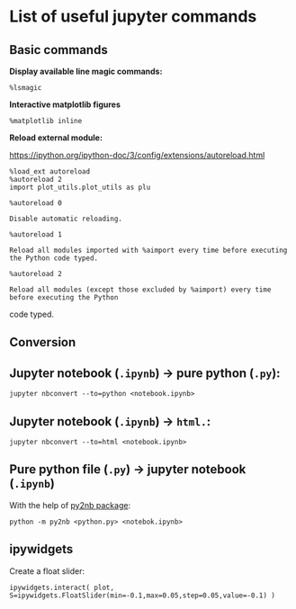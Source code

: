 # List of useful jupyter commands


## Basic commands

**Display available line magic commands:**

~~~~
%lsmagic
~~~~


**Interactive matplotlib figures**

~~~~
%matplotlib inline
~~~~

**Reload external module:**

https://ipython.org/ipython-doc/3/config/extensions/autoreload.html

~~~~
%load_ext autoreload
%autoreload 2
import plot_utils.plot_utils as plu
~~~~

~~~~
%autoreload 0
~~~~

    Disable automatic reloading.

~~~~
%autoreload 1
~~~~

    Reload all modules imported with %aimport every time before executing the Python code typed.

~~~~
%autoreload 2
~~~~

    Reload all modules (except those excluded by %aimport) every time before executing the Python
code typed.


## Conversion

## Jupyter notebook (`.ipynb`) -> pure python (`.py`):

~~~~
jupyter nbconvert --to=python <notebook.ipynb>
~~~~

## Jupyter notebook (`.ipynb`) -> `html.`:

~~~~
jupyter nbconvert --to=html <notebook.ipynb>
~~~~


## Pure python file (`.py`) -> jupyter notebook (`.ipynb`)

With the help of [py2nb package](https://github.com/sklam/py2nb):

~~~~
python -m py2nb <python.py> <notebok.ipynb>
~~~~

## ipywidgets

Create a float slider:

~~~~
ipywidgets.interact( plot, S=ipywidgets.FloatSlider(min=-0.1,max=0.05,step=0.05,value=-0.1) )
~~~~
